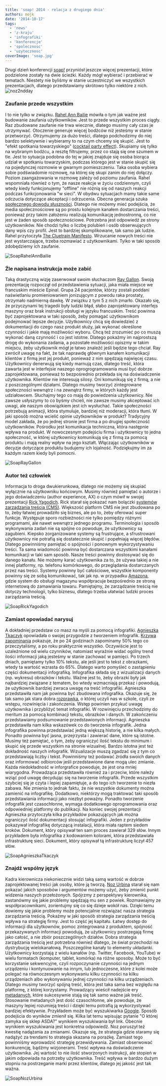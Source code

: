 ```yaml
---
title: 'soap! 2014 - relacja z drugiego dnia'
authors: mojk
date: '2014-10-17'
tags:
  - 'news'
  - 'z-kraju'
  - 'infografiki'
  - 'konferencje'
  - 'spolecznosc'
  - 'uzytecznosc'
coverImage: 'soap.jpg'
---
```


Drugi dzień konferencji [soap!](http://soapconf.com/) przyniósł jeszcze więcej
prezentacji, które podzielone zostały na dwie ścieżki. Każdy mógł wybierać i
przebierać w tematach. Niestety nie byliśmy w stanie uczestniczyć we wszystkich
prezentacjach, dlatego przedstawiamy skrótowo tylko niektóre z nich.
![noz2ndday](images/noz2ndday.jpg)

<!--truncate-->

### Zaufanie przede wszystkim

I to nie tylko w związku. [Rahel Ann Bailie](http://soapconf.com/speakers/)
mówiła o tym jak ważne jest budowanie zaufania użytkowników. Jest to przede
wszystkim proces ciągły. Raz zbudowane zaufanie nie trwa wiecznie, dlatego
musimy cały czas je utrzymywać. Otoczenie generuje więcej bodźców niż jesteśmy w
stanie przetworzyć. Otrzymujemy za dużo treści, dlatego podchodzimy do niej
bardzo selektywnie i wybieramy to na czym chcemy się skupić. Jest to "efekt
spotkania towarzyskiego"
([cocktail party effect](http://en.wikipedia.org/wiki/Cocktail_party_effect)).
Skupiamy się tylko na wybranym bodźcu, a resztę filtrujemy, przez co stają się
one szumem w tle. Jest to sytuacja podobna do tej w jakiej znajduje się osoba
biorąca udział w spotkaniu towarzyskim, podczas którego jest w stanie skupić się
na pojedynczej rozmowie w gwarnym pomieszczeniu. Taka osoba wybiera sobie
podświadomie rozmowę, na której się skupi zanim do niej dołączy. Poziom
zaangażowania w rozmowę zależy od poziomu zaufania. Rahel wspomniała również o
tym, że nasze reakcje w życiu codziennym, czyli wtedy kiedy funkcjonujemy
"offline" nie różnią się od naszych reakcji podczas funkcjonowania "w sieci". W
obydwu sytuacjach mamy takie same odczucia dotyczące akceptacji i odrzucenia.
Obecna generacja szuka
[społecznego dowodu słuszności](http://pl.wikipedia.org/wiki/Spo%C5%82eczny_dow%C3%B3d_s%C5%82uszno%C5%9Bci).
Dlatego nie możemy mieć podejścia, że media społecznościowe są po prostu
kolejnym kanałem dostarczania treści, ponieważ przy takim założeniu realizują
komunikację jednostronną, co nie jest w żaden sposób społecznościowe. Potrzebna
jest odpowiedź ze strony użytkowników. Nie chodzi tylko o liczbę polubień i osób
obserwujących dany wpis czy profil. Jest to bardziej skomplikowane, tak samo jak
ludzie. Rahel przytoczyła
[The Cluetrain Manifesto](http://en.wikipedia.org/wiki/The_Cluetrain_Manifesto).
Wrzucanie nowych treści nie jest wystarczające, trzeba rozmawiać z
użytkownikami. Tylko w taki sposób zdobędziemy ich zaufanie.

![SoapRahelAnnBailie](images/SoapRahelAnnBailie.png)

### Źle napisana instrukcja może zabić

Taką drastyczną wizję zaserwował swoim słuchaczom
[Ray Gallon](http://soapconf.com/speakers/). Swoją prezentację rozpoczął od
przedstawienia sytuacji, jaka miała miejsce we francuskim mieście Epinal. Grupa
24 pacjentów, którzy zostali poddani naświetlaniu promieniowaniem jonizującym z
powodu raka prostaty, otrzymało nadmierną dawkę. W związku z tym 5 z nich
zmarło. Okazało się, że przyczynami tej tragedii były ludzki błąd, słabo
zaprojektowany interfejs maszyny oraz brak instrukcji obsługi w języku
francuskim. Treść powinna być zaprojektowana w taki sposób, żeby pomagać
użytkownikom podejmować lepsze decyzje. Użytkownicy chcą się dowiedzieć z
dokumentacji do czego nasz produkt służy, jak wykonać określone czynności i
jakie mają możliwości wyboru. Chcą też zrozumieć po co muszą wykonać daną
czynność i co jest istotne. Dlatego pokażmy im najprostszą drogę do wykonania
zadania, a pozostałe możliwości opiszmy w takim miejscu, żeby użytkownik mógł je
łatwo znaleźć jeśli będzie tego chciał. Ray zwrócił uwagę na fakt, że tak
naprawdę głównym kanałem komunikacji klientów z firmą jest jej produkt, ponieważ
z nim spędzają najwięcej czasu. Użytkownicy denerwują się kiedy marnują czas,
dlatego treść, która zawarta jest w interfejsie naszego oprogrogramowania musi
być dobrze zaprojektowana, ponieważ to bezpośrednio przekłada się na
doświadczenie użytkownika. Klientów nie interesują silosy. Oni komunikują się z
firmą, a nie z poszczególnymi działami. Dlatego musimy tworzyć zintegrowane
społeczności wewnątrz i na zewnątrz firmy, w których każdy jest udziałowcem.
Słuchajmy tego co mają do powiedzenia użytkownicy. Nie zawsze usłyszymy to co
byśmy chcieli, nie zawsze musimy akceptować ich uwagi, ale naszym obowiązkiem
jest ich wysłuchać. Takie społeczności potrzebują animacji, która stymuluje,
bardziej niż moderacji, która tłumi. W jaki sposób można wcielić opinie
użytkowników w produkt? Tradycyjny model zakłada, że po jednej stronie jest
firma a po drugiej społeczność użytkowników. Pośrodku jest komunikacja
techniczna, która następnie wpływa na produkt. W nowoczesnym podejściu firma i
użytkownicy to jedna społeczność, w której użytkownicy komunikują się z firmą za
pomocą produktu i mają realny wpływ na jego kształt. Włączając użytkowników w
decyzje dotyczące produktu budujemy ich lojalność. Podziękujmy im za każdym
razem kiedy byli pomocni.

![SoapRayGallon](images/SoapRayGallon.png)

### Autor też człowiek

Informacja to droga dwukierunkowa, dlatego nie możemy się skupiać wyłącznie na
użytkowniku końcowym. Musimy również pamiętać o autorze i jego doświadczeniu
(author experience, AX) o czym mówił w swojej prezentacji
[Rick Yagodich](http://soapconf.com/speakers). Rick starał się pokazać nam
bolączki
[systemów zarządzania treścią (CMS)](http://pl.wikipedia.org/wiki/System_zarz%C4%85dzania_tre%C5%9Bci%C4%85).
Większość platform CMS nie jest zbudowana po to, żeby łatwiej prowadziło się
biznes, ale po to, żeby oferować super funkcje. Występuje sporo rozbieżności nie
tylko pomiędzy różnymi programami, ale nawet wewnątrz jednego programu.
Terminologia i sposób wykonywania zadań nie są spójne co powoduje, że
użytkownicy są zagubieni. Kiepsko zorganizowane systemy są frustrujące, a
sfrustrowani użytkownicy nie potrafią się dostatecznie skupić i popełniają
więcej błędów. Dlatego powinniśmy pamiętać o spójności i ponownym
wykorzystywaniu treści. Ta sama wiadomość powinna być dostarczana wszystkimi
kanałami komunikacji w taki sam sposób. Nasze treści powinny dostosywać się do
danego kanału. Nie możemy karać użytkownika za to, że używa takiej a nie innej
platformy, np. telefonu komórkowego, do przeglądania dostarczanych przez nas
treści. Systemy powinny być całościowe, wszystkie komponenty powinny się ze sobą
komunikować, tak jak np. w przypadku [Amazona](http://www.amazon.com/), gdzie
system do obsługi magazynu współpracuje bezpośrednio ze stroną internetową do
zamawiania towaru. Pamiętajmy, że zarządzanie treścią nie dotyczy technologii,
tylko biznesu, dlatego trzeba ułatwiać ludzki proces zarządzania treścią.

![SoapRickYagodich](images/SoapRickYagodich.png)

### Zamiast opowiadać narysuj

A dokładniej przedstaw co masz na myśli za pomocą infografiki.
[Agnieszka Tkaczyk](http://soapconf.com/speakers) opowiadała o swojej przygodzie
z tworzeniem infografik.
[Krzywa zapominania](http://pl.wikipedia.org/wiki/Krzywa_zapominania) pokazuje,
że po 24 godzinach zapominamy 50% tego co przeczytaliśmy, a po roku praktycznie
wszystko. Oczywiście jest to uzależnione od wielu czynników, natomiast wyraźnie
widać ogólny trend ilości informacji jaką jesteśmy w stanie zachować w pamięci.
Po trzech dniach, pamiętamy tylko 10% tekstu, ale jeśli jest to tekst z
obrazkami, wtedy ta wartość wzrasta do 65%. Dlatego warto pomyśleć o zastąpieniu
części dokumentacji infografiką. Infografika składa się z wizualizacji danych
(np. wykresu) obrazków i tekstu. Ważne jest to, żeby obrazki były jak
najbardziej związane z tematem, bo wtedy wzmacniają przekaz i powodują, że
użytkownik bardziej zwraca uwagę na treść infografiki. Agnieszka przedstawiła
nam jak powinna być zbudowana infografika. Okazuje się, że tak samo jak stara
dobra [rozprawka](http://pl.wikipedia.org/wiki/Rozprawka), o której uczyli nas w
szkole, czyli ze wstępu, rozwinięcia i zakończenia. Wstęp powinien przykuć uwagę
użytkownika i przybliżyć temat infografiki. W rozwinięciu przechodzimy do
meritum za pomocą kombinacji tekstu, obrazków i danych. W zakończeniu
przedstawiamy podsumowanie przedstawionych informacji. Agnieszka przedstawiła
nam kilka wskazówek co do tworzenia infografik. Jedna infografika powinna
przedstawiać jedną większą historię, a nie kilka małych. Ponadto powinna być
jasna, przejrzysta i zawierać dane, które są istotne. Musimy też pamiętać, o
tym, żeby ograniczyć ilość tekstu do minimum i skupić się przede wszystkim na
stronie wizualnej. Bardzo istotna jest też dokładność naszych infografik.
Wizualizacje muszą zgadzać się z tym co przedstawiają liczby i tekst. Powinniśmy
też podawać źródła swoich danych oraz informować odbiorców jeśli przedstawione
dane mogą ulec zmianie. Każda niedokładność w inforgrafice powoduje, że jest ona
mniej wiarygodna. Prowadząca przedstawiła również za i przeciw, które należy
wziąć pod uwagę decydując się na tworzenie infografik. Przede wszystkim szybciej
się je czyta i lepiej zapamiętuje, a do tego ich tworzenie to niezła zabawa. Nie
zmienia to jednak faktu, że nie wszystkie dokumenty można zamienić na
infografikę. Dodatkowo, niektórzy mogą traktować taki sposób przedstawiania
informacji jako niezbyt poważny. Ponadto tworzenie infografik jest czasochłonne,
wymaga dodatkowego oprogramowania oraz odpowiedniej platformy do publikacji. Na
koniec swojej prezentacji Agnieszka przytoczyła kilka przykładów pokazujących
jak można ograniczyć ilość dokumentacji stosująć infografiki. Jeden z przykładów
pokazywał infografikę dotyczącą instalacji, która miała raptem siedem kroków.
Dokument, który opisywał ten sam proces zawierał 329 słów. Innym przykładem była
infografika z kodowaniem kolorami, która przedstawiała infrastrukturę sieci.
Dokument, który opisywał tą infrastrukturę liczył 457 słów.

![SoapAgnieszkaTkaczyk](images/SoapAgnieszkaTkaczyk.png)

### Znajdź wspólny język

Kadra kierownicza niekoniecznie widzi taką samą wartość w dobrze zaprojektowanej
treści jak osoby, które ją tworzą. [Noz Urbina](http://soapconf.com/speakers)
starał się nam pokazać jakich sposobów i argumentów możemy użyć, żeby zmienić
punkt widzenia naszych przełożonych. Spójrzmy z perspektywy kierownika,
zastanówmy się jakie problemy spędzają mu sen z powiek. Rozmawiajmy ze
współpracownikami, zorientujmy się co się dzieje wokół nas. Dzięki temu dowiemy
się jakie problemy może potencjalnie rozwiązać nasza strategia zarządzania
treścią. Pokażmy w jaki sposób strategia zarządzania treścią wpływa na strategię
firmy. Jest to część jej kapitału. Łatwy dostęp do informacji dla użytkownów,
pomoc zintegrowana z produktem, spójność przekazywanych informacji powodują, że
użytkownicy postrzegają firmę jako całość, a nie zbiór poszczególnych działów.
Dobra strategia zarządzania treścią jest potrzebna również dlatego, że świat
przechodzi na dystrybucję wielokanałową. Poszczególne kanały to elementy
układanki. Użytkownicy korzystają z wielu kanałów (np. Twitter, Facebook,
YouTube) w wielu formatach (komputer, tablet, komórka) na różne sposoby. Może to
być korzystanie sekwencyjne, czyli rozpoczynanie czynności na jednym urządzeniu
i kontynuowanie na innym, lub jednoczesne, które z kolei może polegać na
równoczesnym wykonywaniu kilku czynności na kilku urządzeniach albo wykonywaniu
jednej czynności na kilku urządzeniach. Dlatego musimy tworzyć spójną treść,
która jest taka sama bez względu na platformę, z której korzystamy. Prowadzący
wieścił nadejście ery [metadanych](http://pl.wikipedia.org/wiki/Metadane), które
sukcesywnie stają się tak samo ważne jak treść. Stosowanie metadanych jest dość
czasochłonne, ale powoduje, że maszyny lepiej rozumieją treści i dzięki temu
potrafią ją wykorzystywać bardziej efektywnie. Przykładem może być wyszukiwarka
[Google](https://www.google.com). Sposób podejścia do wyników zmienił się. Kilka
lat temu wpisując pytanie "O której zamyka się sklep ASDA?" wynikiem
wyszukiwania był link. Obecnie wynikiem wyszukiwania jest konkretna odpowiedź.
Noz poruszył też kwestię nadążania za zmianami. Okazuje się, że strategia gdzie
staramy się nadążyć za trendami to strategia skazana na porażkę. Zamiast tego
powinniśmy wprowadzić strategię przewidywania. Zamiast obserwować konkurencję,
bądźmy wizjonerami. Treść wpływa na doświadczenie użytkownika. Jej wartość to
nie ilość stworzonych instrukcji, ale stopień w jakim odpowiada na potrzeby
użytkownika. Treść wpływa w bardzo dużym stopniu na postrzeganie marki przez
klientów, dlatego jej jakość jest tak ważna.

![SoapNozUrbina](images/SoapNozUrbina.png)

